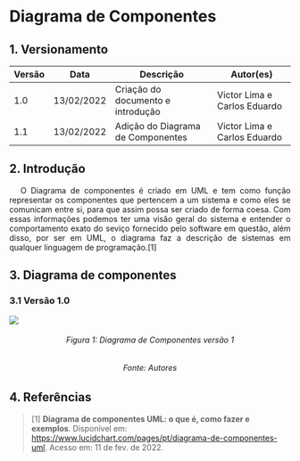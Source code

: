 # Diagrama de Componentes

## 1. Versionamento

| Versão | Data         | Descrição                                 | Autor(es)    |
| ------ | -----        | ---------------------------------         | ------------ |
| 1.0    | 13/02/2022   | Criação do documento e introdução         | Victor Lima e Carlos Eduardo |
| 1.1    | 13/02/2022   | Adição do Diagrama de Componentes              | Victor Lima e Carlos Eduardo|

## 2. Introdução

<p align="justify" style="text-indent: 20px">O Diagrama de componentes é criado em UML e tem como função representar os componentes que pertencem a um sistema e como eles se comunicam entre si, para que assim possa ser criado de forma coesa. Com essas informações podemos ter uma visão geral do sistema e entender o comportamento exato do seviço fornecido pelo software em questão, além disso, por ser em UML, o diagrama faz a descrição de sistemas em qualquer linguagem de programação.[1]</p>

## 3. Diagrama de componentes

### 3.1 Versão 1.0
<img src="../../../assets/modelagem/diagramaComponentes.png" class="zoom"/>
<h6 align = "center">Figura 1: Diagrama de Componentes versão 1</h6>
<h6 align = "center">Fonte: Autores</h6>

## 4. Referências

> [1] **Diagrama de componentes UML: o que é, como fazer e exemplos**. Disponível em: <a href="https://www.lucidchart.com/pages/pt/diagrama-de-componentes-uml" target="_blanck">https://www.lucidchart.com/pages/pt/diagrama-de-componentes-uml</a>. Acesso em: 11 de fev. de 2022.